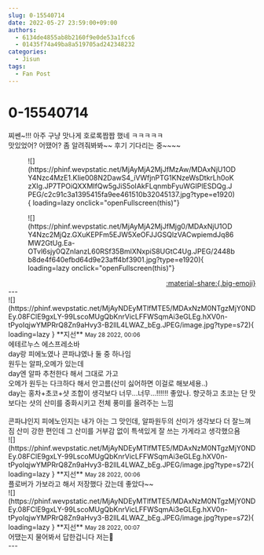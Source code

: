 ```yaml
---
slug: 0-15540714
date: 2022-05-27 23:59:00+09:00
authors:
  - 6134de4855ab8b2160f9e0de53a1fcc6
  - 01435f74a49ba8a519705ad242348232
categories:
  - Jisun
tags:
  - Fan Post
---
```


# 0-15540714

<div class="post-container" markdown="1">
<div class="content-container md-sidebar__scrollwrap" markdown="1">

찌쎈~!!! 아주 구냥 맛나게 호로록짭짭 했네 ㅋㅋㅋㅋㅋ<br>맛있었어? 어땠어? 좀 알려줘봐봐~~ 후기 기다리는 중~~~~
<figure markdown="1">
![](https://phinf.wevpstatic.net/MjAyMjA2MjJfMzAw/MDAxNjU1ODY4Nzc4MzE1.KIie008N2DawS4_iVWfjnPTG1KNzeWsDtkrLh0oKzXIg.JP7TPOiQXXMIfQw5gJiS5oIAkFLqnmbFyuWGIPlESDQg.JPEG/c2c91c3a1395415fa9ee461510b32045137.jpg?type=e1920){ loading=lazy onclick="openFullscreen(this)"}
</figure>

<figure markdown="1">
![](https://phinf.wevpstatic.net/MjAyMjA2MjJfMjg0/MDAxNjU1ODY4Nzc2MjQz.GXuKEPFm5EJW5XeOFJJGSQlzVACwpiemdJq86MW2GtUg.Ea-OTvl6sjy0QZnIanzL60RSf35BmlXNxpiS8UGtC4Ug.JPEG/2448bb8de4f640efbd64d9e23aff4bf3901.jpg?type=e1920){ loading=lazy onclick="openFullscreen(this)"}
</figure>


</div>
</div>

<div style="text-align: right;" markdown="1">
<a href="https://weverse.io/fromis9/fanpost/0-15540714" style="text-align: right;">:material-share:{.big-emoji}</a>
</div>
---

<div class="comments-container md-sidebar__scrollwrap" markdown="1">
<div class="comment" markdown="1">
<div class='id-container' markdown="1">
![](https://phinf.wevpstatic.net/MjAyNDEyMTlfMTE5/MDAxNzM0NTgzMjY0NDEy.08FClE9gxLY-99LscoMUgQbKnrVicLFFWSqmAi3eGLEg.hXV0n-tPyoIqjwYMPRrQ8Zn9aHvy3-B2llL4LWAZ_bEg.JPEG/image.jpg?type=s72){ loading=lazy }
**<span class="artist">지선</span>** <small>May 28 2022, 00:06</small><br>
</div>
<div class='comment-body' markdown="1">
에테르누스 에스프레소바<br>day랑 피에노였나 콘파냐였나 둘 중 하나임<br>원두는 알파,오메가 있는데<br>day엔 알파 추천한다 해서 그대로 가고<br>오메가 원두는 다크하다 해서 안고름(산미 싫어하면 이걸로 해보세용..) <br>day는 홍차+초코+샷 조합이 생각보다 너무...너무...!!!!!! 좋았나. 향긋하고 초코는 단 맛 보다는 샷의 산미를 중화시키고 전체 풍미를 올려주는 느낌<br><br>콘파냐인지 피에노인지는 내가 아는 그 맛인데, 알파원두의 산미가 생각보다 더 잘느껴짐 산미 강한 편인데 그 산미를 거부감 없이 특색있게 잘 쓰는 가게라고 생각했으욤
</div>
</div>
<div class="comment" markdown="1">
<div class='id-container' markdown="1">
![](https://phinf.wevpstatic.net/MjAyNDEyMTlfMTE5/MDAxNzM0NTgzMjY0NDEy.08FClE9gxLY-99LscoMUgQbKnrVicLFFWSqmAi3eGLEg.hXV0n-tPyoIqjwYMPRrQ8Zn9aHvy3-B2llL4LWAZ_bEg.JPEG/image.jpg?type=s72){ loading=lazy }
**<span class="artist">지선</span>** <small>May 28 2022, 00:06</small><br>
</div>
<div class='comment-body' markdown="1">
플로버가 가보라고 해서 저장했다 갔는데 좋았다~~
</div>
</div>
<div class="comment" markdown="1">
<div class='id-container' markdown="1">
![](https://phinf.wevpstatic.net/MjAyNDEyMTlfMTE5/MDAxNzM0NTgzMjY0NDEy.08FClE9gxLY-99LscoMUgQbKnrVicLFFWSqmAi3eGLEg.hXV0n-tPyoIqjwYMPRrQ8Zn9aHvy3-B2llL4LWAZ_bEg.JPEG/image.jpg?type=s72){ loading=lazy }
**<span class="artist">지선</span>** <small>May 28 2022, 00:07</small><br>
</div>
<div class='comment-body' markdown="1">
어땠는지 물어봐서 답한겁니다 저는👀
</div>
</div>
</div>
---
